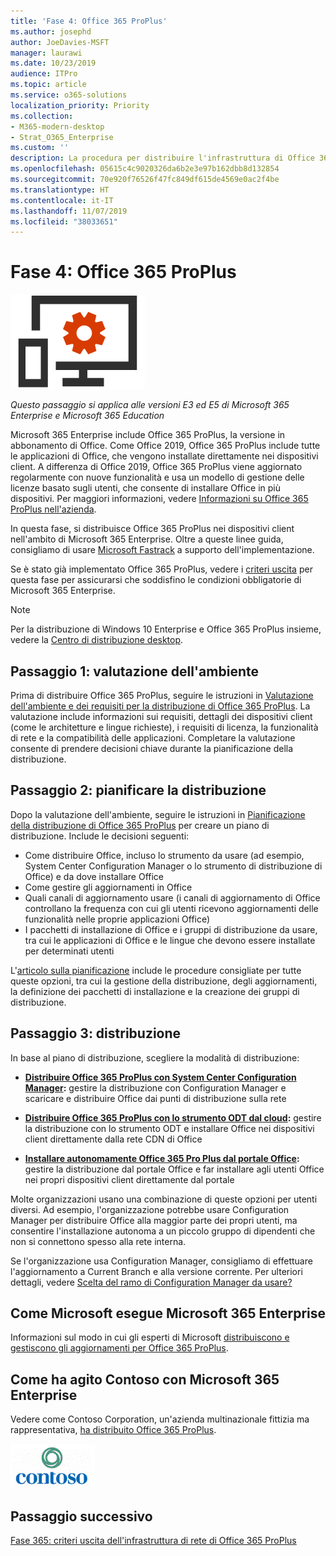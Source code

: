 ```yaml
---
title: 'Fase 4: Office 365 ProPlus'
ms.author: josephd
author: JoeDavies-MSFT
manager: laurawi
ms.date: 10/23/2019
audience: ITPro
ms.topic: article
ms.service: o365-solutions
localization_priority: Priority
ms.collection:
- M365-modern-desktop
- Strat_O365_Enterprise
ms.custom: ''
description: La procedura per distribuire l'infrastruttura di Office 365 ProPlus per Microsoft 365 Enterprise.
ms.openlocfilehash: 05615c4c9020326da6b2e3e97b162dbb8d132854
ms.sourcegitcommit: 70e920f76526f47fc849df615de4569e0ac2f4be
ms.translationtype: HT
ms.contentlocale: it-IT
ms.lasthandoff: 11/07/2019
ms.locfileid: "38033651"
---
```

# <a name="phase-4-office-365-proplus"></a>Fase 4: Office 365 ProPlus

![Fase 4: Office 365 ProPlus](./media/deploy-foundation-infrastructure/O365proplus_icon.png)

*Questo passaggio si applica alle versioni E3 ed E5 di Microsoft 365 Enterprise e Microsoft 365 Education*

Microsoft 365 Enterprise include Office 365 ProPlus, la versione in abbonamento di Office. Come Office 2019, Office 365 ProPlus include tutte le applicazioni di Office, che vengono installate direttamente nei dispositivi client. A differenza di Office 2019, Office 365 ProPlus viene aggiornato regolarmente con nuove funzionalità e usa un modello di gestione delle licenze basato sugli utenti, che consente di installare Office in più dispositivi. Per maggiori informazioni, vedere [Informazioni su Office 365 ProPlus nell'azienda](https://docs.microsoft.com/deployoffice/about-office-365-proplus-in-the-enterprise).

In questa fase, si distribuisce Office 365 ProPlus nei dispositivi client nell'ambito di Microsoft 365 Enterprise. Oltre a queste linee guida, consigliamo di usare [Microsoft Fastrack](https://fasttrack.microsoft.com/office) a supporto dell'implementazione. 

Se è stato già implementato Office 365 ProPlus, vedere i [criteri uscita](office365proplus-exit-criteria.md) per questa fase per assicurarsi che soddisfino le condizioni obbligatorie di Microsoft 365 Enterprise.

>[!Note]
>Per la distribuzione di Windows 10 Enterprise e Office 365 ProPlus insieme, vedere la [Centro di distribuzione desktop](desktop-deployment-center-home.md).
>

## <a name="step-1-assess-your-environment"></a>Passaggio 1: valutazione dell'ambiente

Prima di distribuire Office 365 ProPlus, seguire le istruzioni in [Valutazione dell'ambiente e dei requisiti per la distribuzione di Office 365 ProPlus](https://docs.microsoft.com/DeployOffice/assess-office-365-proplus). La valutazione include informazioni sui requisiti, dettagli dei dispositivi client (come le architetture e lingue richieste), i requisiti di licenza, la funzionalità di rete e la compatibilità delle applicazioni. Completare la valutazione consente di prendere decisioni chiave durante la pianificazione della distribuzione.

## <a name="step-2-plan-your-deployment"></a>Passaggio 2: pianificare la distribuzione

Dopo la valutazione dell'ambiente, seguire le istruzioni in [Pianificazione della distribuzione di Office 365 ProPlus](https://docs.microsoft.com/DeployOffice/plan-office-365-proplus) per creare un piano di distribuzione. Include le decisioni seguenti: 

- Come distribuire Office, incluso lo strumento da usare (ad esempio, System Center Configuration Manager o lo strumento di distribuzione di Office) e da dove installare Office
- Come gestire gli aggiornamenti in Office
- Quali canali di aggiornamento usare (i canali di aggiornamento di Office controllano la frequenza con cui gli utenti ricevono aggiornamenti delle funzionalità nelle proprie applicazioni Office)
- I pacchetti di installazione di Office e i gruppi di distribuzione da usare, tra cui le applicazioni di Office e le lingue che devono essere installate per determinati utenti

L'[articolo sulla pianificazione](https://docs.microsoft.com/DeployOffice/plan-office-365-proplus) include le procedure consigliate per tutte queste opzioni, tra cui la gestione della distribuzione, degli aggiornamenti, la definizione dei pacchetti di installazione e la creazione dei gruppi di distribuzione. 

## <a name="step-3-deploy"></a>Passaggio 3: distribuzione

In base al piano di distribuzione, scegliere la modalità di distribuzione:

- **[Distribuire Office 365 ProPlus con System Center Configuration Manager](https://docs.microsoft.com/deployoffice/deploy-office-365-proplus-with-system-center-configuration-manager):** gestire la distribuzione con Configuration Manager e scaricare e distribuire Office dai punti di distribuzione sulla rete

- **[Distribuire Office 365 ProPlus con lo strumento ODT dal cloud](https://docs.microsoft.com/deployoffice/deploy-office-365-proplus-from-the-cloud):** gestire la distribuzione con lo strumento ODT e installare Office nei dispositivi client direttamente dalla rete CDN di Office
 
- **[Installare autonomamente Office 365 Pro Plus dal portale Office](https://support.office.com/article/Download-and-install-or-reinstall-Office-365-or-Office-2016-on-a-PC-or-Mac-4414EAAF-0478-48BE-9C42-23ADC4716658):** gestire la distribuzione dal portale Office e far installare agli utenti Office nei propri dispositivi client direttamente dal portale

Molte organizzazioni usano una combinazione di queste opzioni per utenti diversi. Ad esempio, l'organizzazione potrebbe usare Configuration Manager per distribuire Office alla maggior parte dei propri utenti, ma consentire l'installazione autonoma a un piccolo gruppo di dipendenti che non si connettono spesso alla rete interna. 

Se l'organizzazione usa Configuration Manager, consigliamo di effettuare l'aggiornamento a Current Branch e alla versione corrente. Per ulteriori dettagli, vedere [Scelta del ramo di Configuration Manager da usare?](https://docs.microsoft.com/sccm/core/understand/which-branch-should-i-use)

## <a name="how-microsoft-does-microsoft-365-enterprise"></a>Come Microsoft esegue Microsoft 365 Enterprise

Informazioni sul modo in cui gli esperti di Microsoft [distribuiscono e gestiscono gli aggiornamenti per Office 365 ProPlus](https://www.microsoft.com/itshowcase/deploying-and-managing-microsoft-365#primaryR7).

## <a name="how-contoso-did-microsoft-365-enterprise"></a>Come ha agito Contoso con Microsoft 365 Enterprise

Vedere come Contoso Corporation, un'azienda multinazionale fittizia ma rappresentativa, [ha distribuito Office 365 ProPlus](contoso-o365pp.md).

![Contoso Corporation](./media/contoso-overview/contoso-icon.png)

## <a name="next-step"></a>Passaggio successivo

[Fase 365: criteri uscita dell'infrastruttura di rete di Office 365 ProPlus](office365proplus-exit-criteria.md)
